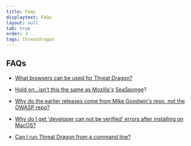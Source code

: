 ```yaml
---
title: Faqs
displaytext: FAQs
layout: null
tab: true
order: 3
tags: threatdragon
---
```


## FAQs
* [What browsers can be used for Threat Dragon?](https://github.com/OWASP/threat-dragon/wiki/FAQs#what-browsers-can-be-used-for-threat-dragon)


* [Hold on...isn't this the same as Mozilla's](https://github.com/OWASP/threat-dragon/wiki/FAQs#what-browsers-can-be-used-for-threat-dragon) [SeaSponge](https://github.com/mozilla/seasponge/blob/master/README.md)?


* [Why do the earlier releases come from Mike Goodwin's repo, not the OWASP repo?](https://github.com/OWASP/threat-dragon-desktop/wiki/FAQs#why-do-the-earlier-releases-come-from-mike-goodwins-repo-not-the-owasp-repo)

* [Why do I get 'developer can not be verified' errors after installing on MacOS?](https://github.com/OWASP/threat-dragon-desktop/wiki/FAQs#why-do-i-get-developer-can-not-be-verified-errors-after-installing-on-macos)

* [Can I run Threat Dragon from a command line?](https://github.com/OWASP/threat-dragon-desktop/wiki/FAQs#can-i-run-threat--dragon-from-a-command-line)
